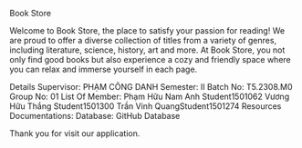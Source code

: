 Book Store

Welcome to Book Store, the place to satisfy your passion for reading! We are proud to offer a diverse collection of titles from a variety of genres, including literature, science, history, art and more. At Book Store, you not only find good books but also experience a cozy and friendly space where you can relax and immerse yourself in each page.

Details
Supervisor: PHẠM CÔNG DANH
Semester: II
Batch No: T5.2308.M0
Group No: 01
List Of Member:
Phạm Hữu Nam Anh Student1501062
Vương Hữu Thắng Student1501300
Trần Vinh QuangStudent1501274
Resources
Documentations: 
Database: GitHub Database

Thank you for visit our application.
